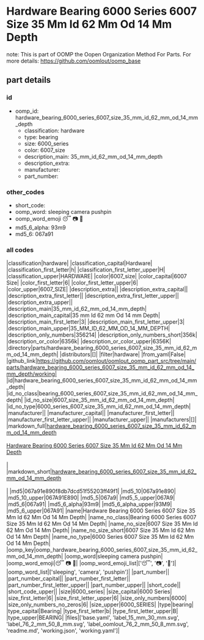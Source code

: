 # Hardware Bearing 6000 Series 6007 Size 35 Mm Id 62 Mm Od 14 Mm Depth  

note: This is part of OOMP the Oopen Organization Method For Parts. For more details: https://github.com/oomlout/oomp_base

##  part details





### id
* oomp_id: hardware_bearing_6000_series_6007_size_35_mm_id_62_mm_od_14_mm_depth
  * classification: hardware
  * type: bearing
  * size: 6000_series
  * color: 6007_size
  * description_main: 35_mm_id_62_mm_od_14_mm_depth
  * description_extra: 
  * manufacturer: 
  * part_number: 

### other_codes
* short_code: 
* oomp_word: sleeping camera pushpin
* oomp_word_emoji :sleeping: :camera: :pushpin:
* md5_6_alpha: 93m9
* md5_6: 067a91

### all codes 
|classification|hardware|
|classification_capital|Hardware|
|classification_first_letter|h|
|classification_first_letter_upper|H|
|classification_upper|HARDWARE|
|color|6007_size|
|color_capital|6007 Size|
|color_first_letter|6|
|color_first_letter_upper|6|
|color_upper|6007_SIZE|
|description_extra||
|description_extra_capital||
|description_extra_first_letter||
|description_extra_first_letter_upper||
|description_extra_upper||
|description_main|35_mm_id_62_mm_od_14_mm_depth|
|description_main_capital|35 mm Id 62 mm Od 14 mm Depth|
|description_main_first_letter|3|
|description_main_first_letter_upper|3|
|description_main_upper|35_MM_ID_62_MM_OD_14_MM_DEPTH|
|description_only_numbers|356214|
|description_only_numbers_short|356k|
|description_or_color|6356k|
|description_or_color_upper|6356K|
|directory|parts/hardware_bearing_6000_series_6007_size_35_mm_id_62_mm_od_14_mm_depth|
|distributors|[]|
|filter|hardware|
|from_yaml|False|
|github_link|https://github.com/oomlout/oomlout_oomp_part_src/tree/main/parts/hardware_bearing_6000_series_6007_size_35_mm_id_62_mm_od_14_mm_depth/working|
|id|hardware_bearing_6000_series_6007_size_35_mm_id_62_mm_od_14_mm_depth|
|id_no_class|bearing_6000_series_6007_size_35_mm_id_62_mm_od_14_mm_depth|
|id_no_size|6007_size_35_mm_id_62_mm_od_14_mm_depth|
|id_no_type|6000_series_6007_size_35_mm_id_62_mm_od_14_mm_depth|
|manufacturer||
|manufacturer_capital||
|manufacturer_first_letter||
|manufacturer_first_letter_upper||
|manufacturer_upper||
|manufacturers|[]|
|markdown_full|[hardware_bearing_6000_series_6007_size_35_mm_id_62_mm_od_14_mm_depth](https://github.com/oomlout/oomlout_oomp_part_src/tree/main/parts/hardware_bearing_6000_series_6007_size_35_mm_id_62_mm_od_14_mm_depth/working)<br>[](https://github.com/oomlout/oomlout_oomp_part_src/tree/main/parts/hardware_bearing_6000_series_6007_size_35_mm_id_62_mm_od_14_mm_depth/working)<br>[Hardware Bearing 6000 Series 6007 Size 35 Mm Id 62 Mm Od 14 Mm Depth](https://github.com/oomlout/oomlout_oomp_part_src/tree/main/parts/hardware_bearing_6000_series_6007_size_35_mm_id_62_mm_od_14_mm_depth/working)<br><br>|
|markdown_short|[hardware_bearing_6000_series_6007_size_35_mm_id_62_mm_od_14_mm_depth](https://github.com/oomlout/oomlout_oomp_part_src/tree/main/parts/hardware_bearing_6000_series_6007_size_35_mm_id_62_mm_od_14_mm_depth/working)<br><br>|
|md5|067a91e890f8db7dcd51f55203ff49f1|
|md5_10|067a91e890|
|md5_10_upper|067A91E890|
|md5_5|067a9|
|md5_5_upper|067A9|
|md5_6|067a91|
|md5_6_alpha|93m9|
|md5_6_alpha_upper|93M9|
|md5_6_upper|067A91|
|name|Hardware Bearing 6000 Series 6007 Size 35 Mm Id 62 Mm Od 14 Mm Depth|
|name_no_class|Bearing 6000 Series 6007 Size 35 Mm Id 62 Mm Od 14 Mm Depth|
|name_no_size|6007 Size 35 Mm Id 62 Mm Od 14 Mm Depth|
|name_no_size_short|6007 Size 35 Mm Id 62 Mm Od 14 Mm Depth|
|name_no_type|6000 Series 6007 Size 35 Mm Id 62 Mm Od 14 Mm Depth|
|oomp_key|oomp_hardware_bearing_6000_series_6007_size_35_mm_id_62_mm_od_14_mm_depth|
|oomp_word|sleeping camera pushpin|
|oomp_word_emoji|:sleeping: :camera: :pushpin:|
|oomp_word_emoji_list|[':sleeping:', ':camera:', ':pushpin:']|
|oomp_word_list|['sleeping', 'camera', 'pushpin']|
|part_number||
|part_number_capital||
|part_number_first_letter||
|part_number_first_letter_upper||
|part_number_upper||
|short_code||
|short_code_upper||
|size|6000_series|
|size_capital|6000 Series|
|size_first_letter|6|
|size_first_letter_upper|6|
|size_only_numbers|6000|
|size_only_numbers_no_zeros|6|
|size_upper|6000_SERIES|
|type|bearing|
|type_capital|Bearing|
|type_first_letter|b|
|type_first_letter_upper|B|
|type_upper|BEARING|
|files|['base.yaml', 'label_15_mm_30_mm.svg', 'label_76_2_mm_50_8_mm.svg', 'label_oomlout_76_2_mm_50_8_mm.svg', 'readme.md', 'working.json', 'working.yaml']|

